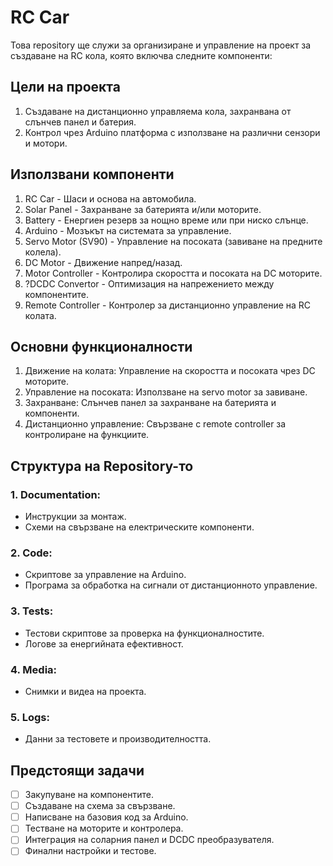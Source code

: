 # RC Car

Това repository ще служи за организиране и управление на проект за създаване на RC кола, която включва следните компоненти:

## Цели на проекта
1. Създаване на дистанционно управляема кола, захранвана от слънчев панел и батерия.
2. Контрол чрез Arduino платформа с използване на различни сензори и мотори.
<!-- 3. Енергийна ефективност с помощта на DCDC преобразувател. -->

## Използвани компоненти
1. RC Car - Шаси и основа на автомобила.
2. Solar Panel - Захранване за батерията и/или моторите.
3. Battery - Енергиен резерв за нощно време или при ниско слънце.
4. Arduino - Мозъкът на системата за управление.
5. Servo Motor (SV90) - Управление на посоката (завиване на предните колела).
6. DC Motor - Движение напред/назад.
7. Motor Controller - Контролира скоростта и посоката на DC моторите.
8. ?DCDC Convertor - Оптимизация на напрежението между компонентите.
9. Remote Controller - Контролер за дистанционно управление на RC колата.

## Основни функционалности
1. Движение на колата: Управление на скоростта и посоката чрез DC моторите.
2. Управление на посоката: Използване на servo motor за завиване.
3. Захранване: Слънчев панел за захранване на батерията и компоненти.
4. Дистанционно управление: Свързване с remote controller за контролиране на функциите.
<!-- 5. Енергийна ефективност: Управление на напрежението чрез DCDC преобразувателя. -->

## Структура на Repository-то
### 1. Documentation:
  - Инструкции за монтаж.
  - Схеми на свързване на електрическите компоненти.
### 2. Code:
  - Скриптове за управление на Arduino.
  - Програма за обработка на сигнали от дистанционното управление.
<!-- ### 3. Design:
  - Чертежи на RC колата. -->
  <!-- - 3D модели (ако се използват). -->
### 3. Tests:
  - Тестови скриптове за проверка на функционалностите.
  - Логове за енергийната ефективност.
### 4. Media:
  - Снимки и видеа на проекта.
### 5. Logs:
  - Данни за тестовете и производителността.
## Предстоящи задачи
- [ ] Закупуване на компонентите.
- [ ] Създаване на схема за свързване.
- [ ] Написване на базовия код за Arduino.
- [ ] Тестване на моторите и контролера.
- [ ] Интеграция на соларния панел и DCDC преобразувателя.
- [ ] Финални настройки и тестове.

